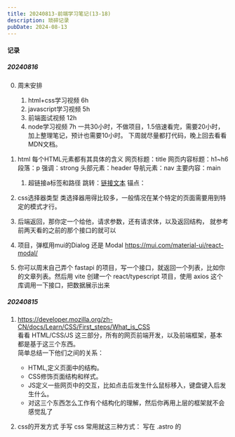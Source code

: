 ```yaml
---
title: 20240813-前端学习笔记(13-18)
description: 琐碎记录
pubDate: 2024-08-13
---
```


#### 记录

##### 20240816

0. 周末安排
    1. html+css学习视频 6h
    2. javascript学习视频 5h 
    3. 前端面试视频 12h
    4. node学习视频 7h
    一共30小时，不做项目，1.5倍速看完，需要20小时，加上整理笔记，预计也需要10小时。
    下周就尽量都打代码，晚上回去看看MDN文档。

1.  html
    每个HTML元素都有其具体的含义
        网页标题：title
        网页内容标题：h1~h6
        段落：p
        强调：strong
        头部元素：header
        导航元素：nav
        主要内容：main

    1. 超链接a标签和路径
        跳转：<a href="xxx">链接文本</a>
        锚点：<a href="#xxx"></a>

2. css选择器类型
    类选择器用得比较多，一般情况在某个特定的页面需要用到特定的模式才行。

3. 后端返回，那你定一个给他，请求参数，还有请求体，以及返回结构，
就参考前两天看的之前的那个接口的就可以
 
4. 项目，弹框用mui的Dialog 还是 Modal
    https://mui.com/material-ui/react-modal/

5. 你可以周末自己弄个 fastapi 的项目，写一个接口，就返回一个列表，比如你的文章列表。然后用 vite 创建一个 react/typescript 项目，使用 axios 这个库调用一下接口，把数据展示出来


##### 20240815

1. https://developer.mozilla.org/zh-CN/docs/Learn/CSS/First_steps/What_is_CSS  
    看看 HTML/CSS/JS 这三部分，所有的网页前端开发，以及前端框架，基本都是基于这三个东西。  
    简单总结一下他们之间的关系：
    - HTML,定义页面中的结构。
    - CSS修饰页面结构和样式。
    - JS定义一些网页中的交互，比如点击后发生什么鼠标移入，键盘键入后发生什么。
    - 对这三个东西怎么工作有个结构化的理解，然后你再用上层的框架就不会感觉乱了

2. css的开发方式
手写 css 常用就这三种方式：
    写在 .astro 的 <style> 里
    写在组件的 style prop 里
    单独拆成文件 import
另外，就是前端框架集成这部分。
一般在公司开发都需要自己写一些

3. 可以用 vite 初始化一个项目，初始化的时候选择第一个 Vanilla ，然后语言选 Javascript，
这样就是一个没有框架，只有 html/js/css 的项目，启动后可以在这里面去搞最基础的东西。

4. 前端框架
    - 提到前端框架，一般就是 **React/Vue/Angular**。
    - 还有一些稍微小众一点，比如 Solid, svelte 之类的（不用了解）。  
    - react 自己是一个库，但实际上**定义了一种开发方式，jsx**，以及这些“组件”的语法与结构，以及你写代码的逻辑，比如你要用 useState 来放变量。
    - 然后 React/Vue/Angular 这些前端框架，他们**只定义组件怎么写、语法是什么样**，你拿来写业务可能还需要做很多其它事情，所以有人基于这些东西，**开发了更上层的 web framework ，比如 astro/next/nuxt**等等。 
    - 这些 **web framework 就帮你做了脚手架，帮你启动一个开发的服务，方便你本地开发，然后还有页面路由、甚至接口转发之类的工作**，这样你就不用自己从头开始自己去实现这些。
    - 然后你开发的时候需要用一些**常用的组件**，比如输入框、下拉框、弹窗之类的，html 默认的样式比较难看，手写 css 又麻烦，所以有人开发了**组件库**，帮你实现了很多好看的组件，你拿来就可以用，这些组件库就是 mui 这种。
    - react 是前端框架，mui 是 react 的组件库，这种描述都在对应的官网首页字最大的地方，所以**看官网文档很重要。**
    - 虽然这些东西一层套一层，但其最终编译完成其实都是 HTML/CSS/JS 这三样。 


##### 20240814

1. **markdown**基本语法：https://www.markdownguide.org/basic-syntax/  
    中文基本语法：https://markdown.com.cn/basic-syntax/  
    中文拓展语法：https://markdown.com.cn/extended-syntax/tables.html  
    过了一遍资料，我很棒，哈哈哈


2. 开发者控制台刷新，一般就不会有缓存。


3. blog项目知识点：  
- *getCollection 其实就是把你 markdown 上的的这段按照 src/content/config.ts 里面定义的格式转换为对应的类型*
- 后面需要再深入研究以下（未解决的疑问-0）


##### 20240813

1. 凡是node（有package.json）的项目，基本步骤都是安装依赖（npm i），然后运行测试(npm run dev)


2. 网页F12之后，有几个关键要素？要关注:
    1. element，页面所有的组件
    2. console，查找数据，类似localstorage
    3. network，可以查看出现的错误是否是后端api的问题，如果是，返回不是200，会出现红色


3. 不同的框架对应的table开发也差别很大

    看别人代码，首先要看看引用了什么框架or包？老是不知道怎么说

    - mui:
        - https://mui.com/material-ui/react-table/#api
        - https://mui.com/material-ui/api/table/

    - antd：
        - https://ant.design/components/table-cn#table-demo-pagination
        - https://ant.design/components/pagination-cn
        - https://github.com/ant-design/ant-design/blob/master/components/table/index.zh-CN.md



4. 从什么判断是用yarn还是npm来着？  

    - yarn.lock --yarn  
    - package-lock.json --npm  
    - pnpm-lock.yaml --pnpm,下载依赖快  
